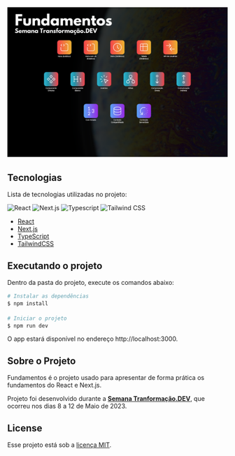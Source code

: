 <h2 align="center">
    <img alt="Fundamentos" src="https://github.com/alvarosantosph/pratica-de-conhecimento-dev/blob/main/semana-transformacao-dev-cod3r/fundamentos/cover.svg" />
</h2>

## Tecnologias

Lista de tecnologias utilizadas no projeto:

<div align="left">
  <img src="https://img.shields.io/badge/-React-blue?style=for-the-badge" alt="React">
  <img src="https://img.shields.io/badge/-Next.js-black?style=for-the-badge" alt="Next.js">
  <img src="https://img.shields.io/badge/-Typescript-blue?style=for-the-badge" alt="Typescript">
  <img src="https://img.shields.io/badge/-Tailwind-deepskyblue?style=for-the-badge" alt="Tailwind CSS">
</div>

- [React](https://reactjs.org)
- [Next.js](https://nextjs.org/)
- [TypeScript](https://www.typescriptlang.org/)
- [TailwindCSS](https://tailwindcss.com/)

## Executando o projeto

Dentro da pasta do projeto, execute os comandos abaixo:

```bash
# Instalar as dependências
$ npm install

# Iniciar o projeto
$ npm run dev
```
O app estará disponível no endereço http://localhost:3000.

## Sobre o Projeto

Fundamentos é o projeto usado para apresentar de forma prática os fundamentos do React e Next.js.

Projeto foi desenvolvido durante a **[Semana Tranformação.DEV](https://transformacao.dev/)**, que ocorreu nos dias 8 a 12 de Maio de 2023.

## License

Esse projeto está sob a [licença MIT](LICENSE.md).
